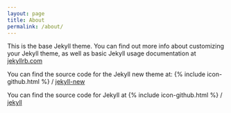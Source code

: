 ```yaml
---
layout: page
title: About
permalink: /about/
---
```


This is the base Jekyll theme. You can find out more info about customizing your Jekyll theme, as well as basic Jekyll usage documentation at [jekyllrb.com](http://jekyllrb.com/)

You can find the source code for the Jekyll new theme at:
{% include icon-github.html %} /
[jekyll-new](https://github.com/jglovier/jekyll-new)

You can find the source code for Jekyll at
{% include icon-github.html %} /
[jekyll](https://github.com/jekyll/jekyll)
